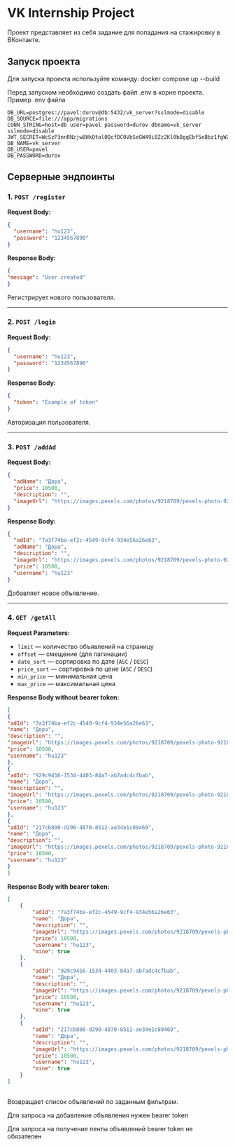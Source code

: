 # VK Internship Project

Проект представляет из себя задание для попадания на стажировку в ВКонтакте.


## Запуск проекта

Для запуска проекта используйте команду:
docker compose up --build

Перед запуском необходимо создать файл .env в корне проекта. Пример .env файла

```code
DB_URL=postgres://pavel:durov@db:5432/vk_server?sslmode=disable
DB_SOURCE=file:///app/migrations
CONN_STRING=host=db user=pavel password=durov dbname=vk_server sslmode=disable
JWT_SECRET=WcSzP3nnRNzjw8HkQtal0QcfDC0VbSeGW49i8Zz2Kl0bBgqEbf5eBbz1fgWZWGuJ
DB_NAME=vk_server
DB_USER=pavel
DB_PASSWORD=durov
```


## Серверные эндпоинты

### 1. `POST /register`

**Request Body:**

```json
{
  "username": "hu123",
  "password": "1234567890"
}
```

**Response Body:**
```json
{
"message": "User created"
}
```

Регистрирует нового пользователя.

---

### 2. `POST /login`

**Request Body:**

```json
{
  "username": "hu123",
  "password": "1234567890"
}
```

**Response Body:**
```json
{
  "token": "Example of token"
}
```

Авторизация пользователя.

---

### 3. `POST /addAd`

**Request Body:**

```json
{
  "adName": "Дора",
  "price": 10500,
  "description": "",
  "imageUrl": "https://images.pexels.com/photos/9218709/pexels-photo-9218709.jpeg"
}
```
**Response Body:**
```json
{
  "adId": "7a3f74ba-ef2c-4549-9cf4-934e56a26e63",
  "adName": "Дора",
  "description": "",
  "imageUrl": "https://images.pexels.com/photos/9218709/pexels-photo-9218709.jpeg",
  "price": 10500,
  "username": "hu123"
}
```

Добавляет новое объявление.

---

### 4. `GET /getAll`

**Request Parameters:**

- `limit` — количество объявлений на страницу
- `offset` — смещение (для пагинации)
- `date_sort` — сортировка по дате (`ASC` / `DESC`)
- `price_sort` — сортировка по цене (`ASC` / `DESC`)
- `min_price` — минимальная цена
- `max_price` — максимальная цена

**Response Body without bearer token:**
```json
[
{
"adId": "7a3f74ba-ef2c-4549-9cf4-934e56a26e63",
"name": "Дора",
"description": "",
"imageUrl": "https://images.pexels.com/photos/9218709/pexels-photo-9218709.jpeg",
"price": 10500,
"username": "hu123"
},
{
"adId": "929c9416-1534-4403-84a7-ab7adc4cfbab",
"name": "Дора",
"description": "",
"imageUrl": "https://images.pexels.com/photos/9218709/pexels-photo-9218709.jpeg",
"price": 10500,
"username": "hu123"
},
{
"adId": "217cb890-d290-4870-8512-ae34e1c89469",
"name": "Дора",
"description": "",
"imageUrl": "https://images.pexels.com/photos/9218709/pexels-photo-9218709.jpeg",
"price": 10500,
"username": "hu123"
}
]
```
**Response Body with bearer token:**
```json
[
    {
        "adId": "7a3f74ba-ef2c-4549-9cf4-934e56a26e63",
        "name": "Дора",
        "description": "",
        "imageUrl": "https://images.pexels.com/photos/9218709/pexels-photo-9218709.jpeg",
        "price": 10500,
        "username": "hu123",
        "mine": true
    },
    {
        "adId": "929c9416-1534-4403-84a7-ab7adc4cfbab",
        "name": "Дора",
        "description": "",
        "imageUrl": "https://images.pexels.com/photos/9218709/pexels-photo-9218709.jpeg",
        "price": 10500,
        "username": "hu123",
        "mine": true
    },
    {
        "adId": "217cb890-d290-4870-8512-ae34e1c89469",
        "name": "Дора",
        "description": "",
        "imageUrl": "https://images.pexels.com/photos/9218709/pexels-photo-9218709.jpeg",
        "price": 10500,
        "username": "hu123",
        "mine": true
    }
]
 
```
Возвращает список объявлений по заданным фильтрам.

Для запроса на добавление объявления нужен bearer token

Для запроса на получение ленты объявлений bearer token не обязателен
